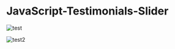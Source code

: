 ﻿# JavaScript-Testimonials-Slider
![test](https://user-images.githubusercontent.com/86140822/193466624-30d2127b-e3b8-40ab-ae37-db21de607535.png)
<br>


![test2](https://user-images.githubusercontent.com/86140822/193466622-beb7a6c2-8cfa-4cc2-8354-bd67fa686246.png)
